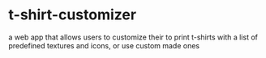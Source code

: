 # t-shirt-customizer
a web app that allows users to customize their to print t-shirts with a list of predefined textures and icons, or use custom made ones
